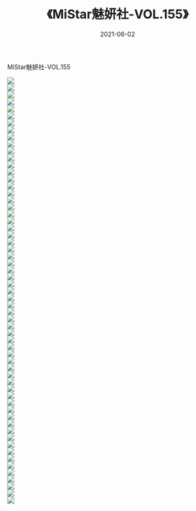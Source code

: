 ﻿---
layout: post
title:  《MiStar魅妍社-VOL.155》
date:   2021-06-02
img: http://img.660000.xyz/Sharelink/网络美图/2021/MiStar魅妍社-VOL.155/000.jpg
categories: [美女, 清纯, 唯美]
---

MiStar魅妍社-VOL.155

  ![](http://img.660000.xyz/Sharelink/网络美图/2021/MiStar魅妍社-VOL.155/001.jpg) <br> ![](http://img.660000.xyz/Sharelink/网络美图/2021/MiStar魅妍社-VOL.155/002.jpg) <br> ![](http://img.660000.xyz/Sharelink/网络美图/2021/MiStar魅妍社-VOL.155/003.jpg) <br> ![](http://img.660000.xyz/Sharelink/网络美图/2021/MiStar魅妍社-VOL.155/004.jpg) <br> ![](http://img.660000.xyz/Sharelink/网络美图/2021/MiStar魅妍社-VOL.155/005.jpg) <br> ![](http://img.660000.xyz/Sharelink/网络美图/2021/MiStar魅妍社-VOL.155/006.jpg) <br> ![](http://img.660000.xyz/Sharelink/网络美图/2021/MiStar魅妍社-VOL.155/007.jpg) <br> ![](http://img.660000.xyz/Sharelink/网络美图/2021/MiStar魅妍社-VOL.155/008.jpg) <br> ![](http://img.660000.xyz/Sharelink/网络美图/2021/MiStar魅妍社-VOL.155/009.jpg) <br> ![](http://img.660000.xyz/Sharelink/网络美图/2021/MiStar魅妍社-VOL.155/010.jpg) <br> ![](http://img.660000.xyz/Sharelink/网络美图/2021/MiStar魅妍社-VOL.155/011.jpg) <br> ![](http://img.660000.xyz/Sharelink/网络美图/2021/MiStar魅妍社-VOL.155/012.jpg) <br> ![](http://img.660000.xyz/Sharelink/网络美图/2021/MiStar魅妍社-VOL.155/013.jpg) <br> ![](http://img.660000.xyz/Sharelink/网络美图/2021/MiStar魅妍社-VOL.155/014.jpg) <br> ![](http://img.660000.xyz/Sharelink/网络美图/2021/MiStar魅妍社-VOL.155/015.jpg) <br> ![](http://img.660000.xyz/Sharelink/网络美图/2021/MiStar魅妍社-VOL.155/016.jpg) <br> ![](http://img.660000.xyz/Sharelink/网络美图/2021/MiStar魅妍社-VOL.155/017.jpg) <br> ![](http://img.660000.xyz/Sharelink/网络美图/2021/MiStar魅妍社-VOL.155/018.jpg) <br> ![](http://img.660000.xyz/Sharelink/网络美图/2021/MiStar魅妍社-VOL.155/019.jpg) <br> ![](http://img.660000.xyz/Sharelink/网络美图/2021/MiStar魅妍社-VOL.155/020.jpg) <br> ![](http://img.660000.xyz/Sharelink/网络美图/2021/MiStar魅妍社-VOL.155/021.jpg) <br> ![](http://img.660000.xyz/Sharelink/网络美图/2021/MiStar魅妍社-VOL.155/022.jpg) <br> ![](http://img.660000.xyz/Sharelink/网络美图/2021/MiStar魅妍社-VOL.155/023.jpg) <br> ![](http://img.660000.xyz/Sharelink/网络美图/2021/MiStar魅妍社-VOL.155/024.jpg) <br> ![](http://img.660000.xyz/Sharelink/网络美图/2021/MiStar魅妍社-VOL.155/025.jpg) <br> ![](http://img.660000.xyz/Sharelink/网络美图/2021/MiStar魅妍社-VOL.155/026.jpg) <br> ![](http://img.660000.xyz/Sharelink/网络美图/2021/MiStar魅妍社-VOL.155/027.jpg) <br> ![](http://img.660000.xyz/Sharelink/网络美图/2021/MiStar魅妍社-VOL.155/028.jpg) <br> ![](http://img.660000.xyz/Sharelink/网络美图/2021/MiStar魅妍社-VOL.155/029.jpg) <br> ![](http://img.660000.xyz/Sharelink/网络美图/2021/MiStar魅妍社-VOL.155/030.jpg) <br> ![](http://img.660000.xyz/Sharelink/网络美图/2021/MiStar魅妍社-VOL.155/031.jpg) <br> ![](http://img.660000.xyz/Sharelink/网络美图/2021/MiStar魅妍社-VOL.155/032.jpg) <br> ![](http://img.660000.xyz/Sharelink/网络美图/2021/MiStar魅妍社-VOL.155/033.jpg) <br> ![](http://img.660000.xyz/Sharelink/网络美图/2021/MiStar魅妍社-VOL.155/034.jpg) <br> ![](http://img.660000.xyz/Sharelink/网络美图/2021/MiStar魅妍社-VOL.155/035.jpg) <br> ![](http://img.660000.xyz/Sharelink/网络美图/2021/MiStar魅妍社-VOL.155/036.jpg) <br> ![](http://img.660000.xyz/Sharelink/网络美图/2021/MiStar魅妍社-VOL.155/037.jpg) <br> ![](http://img.660000.xyz/Sharelink/网络美图/2021/MiStar魅妍社-VOL.155/038.jpg) <br> ![](http://img.660000.xyz/Sharelink/网络美图/2021/MiStar魅妍社-VOL.155/039.jpg) <br> ![](http://img.660000.xyz/Sharelink/网络美图/2021/MiStar魅妍社-VOL.155/040.jpg) <br> ![](http://img.660000.xyz/Sharelink/网络美图/2021/MiStar魅妍社-VOL.155/041.jpg) <br> ![](http://img.660000.xyz/Sharelink/网络美图/2021/MiStar魅妍社-VOL.155/042.jpg) <br> ![](http://img.660000.xyz/Sharelink/网络美图/2021/MiStar魅妍社-VOL.155/043.jpg) <br> ![](http://img.660000.xyz/Sharelink/网络美图/2021/MiStar魅妍社-VOL.155/044.jpg) <br> ![](http://img.660000.xyz/Sharelink/网络美图/2021/MiStar魅妍社-VOL.155/045.jpg) <br> ![](http://img.660000.xyz/Sharelink/网络美图/2021/MiStar魅妍社-VOL.155/046.jpg) <br> ![](http://img.660000.xyz/Sharelink/网络美图/2021/MiStar魅妍社-VOL.155/047.jpg) <br> ![](http://img.660000.xyz/Sharelink/网络美图/2021/MiStar魅妍社-VOL.155/048.jpg) <br> ![](http://img.660000.xyz/Sharelink/网络美图/2021/MiStar魅妍社-VOL.155/049.jpg) <br> ![](http://img.660000.xyz/Sharelink/网络美图/2021/MiStar魅妍社-VOL.155/050.jpg) <br> ![](http://img.660000.xyz/Sharelink/网络美图/2021/MiStar魅妍社-VOL.155/051.jpg) <br> ![](http://img.660000.xyz/Sharelink/网络美图/2021/MiStar魅妍社-VOL.155/052.jpg) <br> ![](http://img.660000.xyz/Sharelink/网络美图/2021/MiStar魅妍社-VOL.155/053.jpg) <br> ![](http://img.660000.xyz/Sharelink/网络美图/2021/MiStar魅妍社-VOL.155/054.jpg) <br> ![](http://img.660000.xyz/Sharelink/网络美图/2021/MiStar魅妍社-VOL.155/055.jpg) <br> ![](http://img.660000.xyz/Sharelink/网络美图/2021/MiStar魅妍社-VOL.155/056.jpg) <br> ![](http://img.660000.xyz/Sharelink/网络美图/2021/MiStar魅妍社-VOL.155/057.jpg) <br> ![](http://img.660000.xyz/Sharelink/网络美图/2021/MiStar魅妍社-VOL.155/058.jpg) <br> ![](http://img.660000.xyz/Sharelink/网络美图/2021/MiStar魅妍社-VOL.155/059.jpg) <br> ![](http://img.660000.xyz/Sharelink/网络美图/2021/MiStar魅妍社-VOL.155/060.jpg) <br> ![](http://img.660000.xyz/Sharelink/网络美图/2021/MiStar魅妍社-VOL.155/061.jpg) <br>
